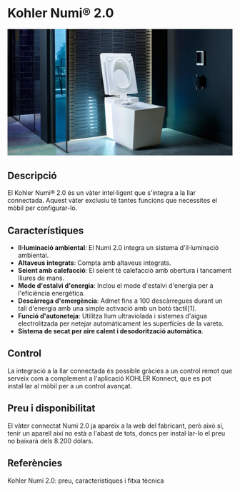 # Kohler Numi® 2.0

<div align="center">
  <a href="http://www.youtube.com/watch?v=vfuOqt70w54" target="_blank">
    <img src="img/imgKohler_Numi_2.0.jpg" alt="Kohler Numi 2.0" style="width: 600px; height: auto;">
  </a>
</div>

## Descripció

El Kohler Numi® 2.0 és un vàter intel·ligent que s'integra a la llar connectada. Aquest vàter exclusiu té tantes funcions que necessites el mòbil per configurar-lo.

## Característiques

- **Il·luminació ambiental**: El Numi 2.0 integra un sistema d'il·luminació ambiental.
- **Altaveus integrats**: Compta amb altaveus integrats.
- **Seient amb calefacció**: El seient té calefacció amb obertura i tancament lliures de mans.
- **Mode d'estalvi d'energia**: Inclou el mode d'estalvi d'energia per a l'eficiència energètica.
- **Descàrrega d'emergència**: Admet fins a 100 descàrregues durant un tall d'energia amb una simple activació amb un botó tàctil[1].
- **Funció d'autoneteja**: Utilitza llum ultraviolada i sistemes d'aigua electrolitzada per netejar automàticament les superfícies de la vareta.
- **Sistema de secat per aire calent i desodorització automàtica**.

## Control

La integració a la llar connectada és possible gràcies a un control remot que serveix com a complement a l'aplicació KOHLER Konnect, que es pot instal·lar al mòbil per a un control avançat.

## Preu i disponibilitat

El vàter connectat Numi 2.0 ja apareix a la web del fabricant, però això sí, tenir un aparell així no està a l'abast de tots, doncs per instal·lar-lo el preu no baixarà dels 8.200 dòlars.

## Referències

Kohler Numi 2.0: preu, característiques i fitxa tècnica